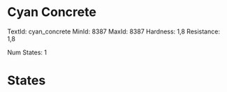 # Cyan Concrete
TextId: cyan_concrete
MinId: 8387
MaxId: 8387
Hardness: 1,8
Resistance: 1,8

Num States: 1
# States
```

```